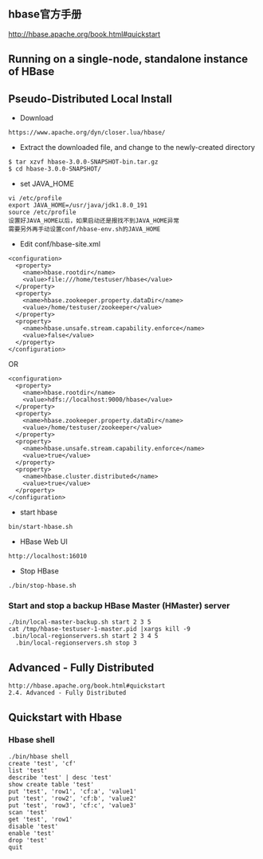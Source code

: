 
## hbase官方手册
http://hbase.apache.org/book.html#quickstart

## Running on a single-node, standalone instance of HBase
## Pseudo-Distributed Local Install
- Download
```
https://www.apache.org/dyn/closer.lua/hbase/
```

- Extract the downloaded file, and change to the newly-created directory
```
$ tar xzvf hbase-3.0.0-SNAPSHOT-bin.tar.gz
$ cd hbase-3.0.0-SNAPSHOT/
```

- set JAVA_HOME
```
vi /etc/profile
export JAVA_HOME=/usr/java/jdk1.8.0_191
source /etc/profile
设置好JAVA_HOME以后，如果启动还是报找不到JAVA_HOME异常
需要另外再手动设置conf/hbase-env.sh的JAVA_HOME
```

- Edit conf/hbase-site.xml
```
<configuration>
  <property>
    <name>hbase.rootdir</name>
    <value>file:///home/testuser/hbase</value>
  </property>
  <property>
    <name>hbase.zookeeper.property.dataDir</name>
    <value>/home/testuser/zookeeper</value>
  </property>
  <property>
    <name>hbase.unsafe.stream.capability.enforce</name>
    <value>false</value>
  </property>
</configuration>
```
OR
```
<configuration>
  <property>
    <name>hbase.rootdir</name>
    <value>hdfs://localhost:9000/hbase</value>
  </property>
  <property>
    <name>hbase.zookeeper.property.dataDir</name>
    <value>/home/testuser/zookeeper</value>
  </property>
  <property>
    <name>hbase.unsafe.stream.capability.enforce</name>
    <value>true</value>
  </property>
  <property>
    <name>hbase.cluster.distributed</name>
    <value>true</value>
  </property>
</configuration>
```

- start hbase
```
bin/start-hbase.sh 
```

- HBase Web UI
```
http://localhost:16010
```

- Stop HBase
```
./bin/stop-hbase.sh
```

### Start and stop a backup HBase Master (HMaster) server

```
./bin/local-master-backup.sh start 2 3 5
cat /tmp/hbase-testuser-1-master.pid |xargs kill -9
 .bin/local-regionservers.sh start 2 3 4 5
  .bin/local-regionservers.sh stop 3
```

## Advanced - Fully Distributed
```
http://hbase.apache.org/book.html#quickstart
2.4. Advanced - Fully Distributed
```

## Quickstart with Hbase
### Hbase shell
```
./bin/hbase shell
create 'test', 'cf'
list 'test'
describe 'test' | desc 'test'
show create table 'test'
put 'test', 'row1', 'cf:a', 'value1'
put 'test', 'row2', 'cf:b', 'value2'
put 'test', 'row3', 'cf:c', 'value3'
scan 'test'
get 'test', 'row1'
disable 'test'
enable 'test'
drop 'test'
quit
```

